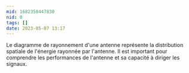 ```yaml
---
mid: 1682358447830
nid: 0
tags: []
date: 2023-05-07 13:17
---
```



Le diagramme de rayonnement d'une antenne représente la distribution spatiale de l'énergie rayonnée par l'antenne. Il est important pour comprendre les performances de l'antenne et sa capacité à diriger les signaux.